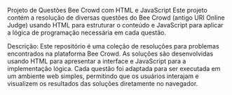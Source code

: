 Projeto de Questões Bee Crowd com HTML e JavaScript
Este projeto contém a resolução de diversas questões do Bee Crowd (antigo URI Online Judge) usando HTML para estruturar o conteúdo e JavaScript para aplicar a lógica de programação necessária em cada questão.

Descrição: 
Este repositório é uma coleção de resoluções para problemas encontrados na plataforma Bee Crowd. As soluções são desenvolvidas usando HTML para apresentar a interface e JavaScript para a implementação lógica. Cada questão foi adaptada para ser executada em um ambiente web simples, permitindo que os usuários interajam e visualizem os resultados das soluções diretamente no navegador.
